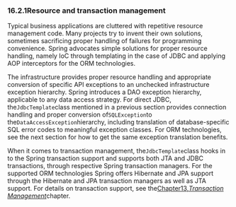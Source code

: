 ### 16.2.1Resource and transaction management

Typical business applications are cluttered with repetitive resource management code. Many projects try to invent their own solutions, sometimes sacrificing proper handling of failures for programming convenience. Spring advocates simple solutions for proper resource handling, namely IoC through templating in the case of JDBC and applying AOP interceptors for the ORM technologies.

The infrastructure provides proper resource handling and appropriate conversion of specific API exceptions to an unchecked infrastructure exception hierarchy. Spring introduces a DAO exception hierarchy, applicable to any data access strategy. For direct JDBC, the`JdbcTemplate`class mentioned in a previous section provides connection handling and proper conversion of`SQLException`to the`DataAccessException`hierarchy, including translation of database-specific SQL error codes to meaningful exception classes. For ORM technologies, see the next section for how to get the same exception translation benefits.

When it comes to transaction management, the`JdbcTemplate`class hooks in to the Spring transaction support and supports both JTA and JDBC transactions, through respective Spring transaction managers. For the supported ORM technologies Spring offers Hibernate and JPA support through the Hibernate and JPA transaction managers as well as JTA support. For details on transaction support, see the[Chapter13,_Transaction Management_](http://docs.spring.io/spring/docs/5.0.0.M5/spring-framework-reference/html/transaction.html)chapter.

